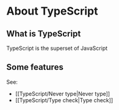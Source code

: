 # About TypeScript

## What is TypeScript

TypeScript is the superset of JavaScript

## Some features

See: 
- [[TypeScript/Never type|Never type]]
- [[TypeScript/Type check|Type check]]